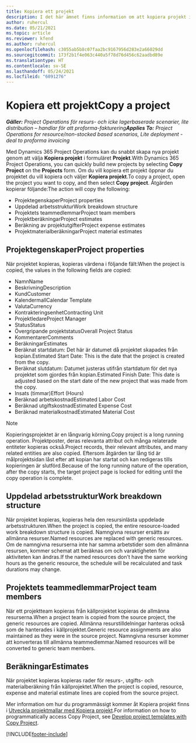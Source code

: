 ```yaml
---
title: Kopiera ett projekt
description: I det här ämnet finns information om att kopiera projekt i Dynamics 365 Project Operations.
author: ruhercul
ms.date: 05/21/2021
ms.topic: article
ms.reviewer: kfend
ms.author: ruhercul
ms.openlocfilehash: c3055ab5b8c07faa2bc9167956d283e2a66029dd
ms.sourcegitcommit: 173f2b1f4e063c440a5f78d76d456c62aadbd89e
ms.translationtype: HT
ms.contentlocale: sv-SE
ms.lasthandoff: 05/24/2021
ms.locfileid: "6091276"
---
```

# <a name="copy-a-project"></a><span data-ttu-id="bae8f-103">Kopiera ett projekt</span><span class="sxs-lookup"><span data-stu-id="bae8f-103">Copy a project</span></span>

<span data-ttu-id="bae8f-104">_**Gäller:** Project Operations för resurs- och icke lagerbaserade scenarier, lite distribution – handlar för att proforma-fakturering_</span><span class="sxs-lookup"><span data-stu-id="bae8f-104">_**Applies To:** Project Operations for resource/non-stocked based scenarios, Lite deployment - deal to proforma invoicing_</span></span>

<span data-ttu-id="bae8f-105">Med Dynamics 365 Project Operations kan du snabbt skapa nya projekt genom att välja **Kopiera projekt** i formuläret **Projekt**.</span><span class="sxs-lookup"><span data-stu-id="bae8f-105">With Dynamics 365 Project Operations, you can quickly build new projects by selecting **Copy Project** on the **Projects** form.</span></span> <span data-ttu-id="bae8f-106">Om du vill kopiera ett projekt öppnar du projektet du vill kopiera och väljer **Kopiera projekt**.</span><span class="sxs-lookup"><span data-stu-id="bae8f-106">To copy a project, open the project you want to copy, and then select **Copy project**.</span></span> <span data-ttu-id="bae8f-107">Åtgärden kopierar följande:</span><span class="sxs-lookup"><span data-stu-id="bae8f-107">The action will copy the following:</span></span>

- <span data-ttu-id="bae8f-108">Projektegenskaper</span><span class="sxs-lookup"><span data-stu-id="bae8f-108">Project properties</span></span> 
- <span data-ttu-id="bae8f-109">Uppdelad arbetsstruktur</span><span class="sxs-lookup"><span data-stu-id="bae8f-109">Work breakdown structure</span></span>
- <span data-ttu-id="bae8f-110">Projektets teammedlemmar</span><span class="sxs-lookup"><span data-stu-id="bae8f-110">Project team members</span></span>
- <span data-ttu-id="bae8f-111">Projektberäkningar</span><span class="sxs-lookup"><span data-stu-id="bae8f-111">Project estimates</span></span>
- <span data-ttu-id="bae8f-112">Beräkning av projektutgifter</span><span class="sxs-lookup"><span data-stu-id="bae8f-112">Project expense estimates</span></span>
- <span data-ttu-id="bae8f-113">Projektmaterialberäkningar</span><span class="sxs-lookup"><span data-stu-id="bae8f-113">Project material estimates</span></span>

## <a name="project-properties"></a><span data-ttu-id="bae8f-114">Projektegenskaper</span><span class="sxs-lookup"><span data-stu-id="bae8f-114">Project properties</span></span>

<span data-ttu-id="bae8f-115">När projektet kopieras, kopieras värdena i följande fält:</span><span class="sxs-lookup"><span data-stu-id="bae8f-115">When the project is copied, the values in the following fields are copied:</span></span>

- <span data-ttu-id="bae8f-116">Namn</span><span class="sxs-lookup"><span data-stu-id="bae8f-116">Name</span></span>
- <span data-ttu-id="bae8f-117">Beskrivning</span><span class="sxs-lookup"><span data-stu-id="bae8f-117">Description</span></span>
- <span data-ttu-id="bae8f-118">Kund</span><span class="sxs-lookup"><span data-stu-id="bae8f-118">Customer</span></span>
- <span data-ttu-id="bae8f-119">Kalendermall</span><span class="sxs-lookup"><span data-stu-id="bae8f-119">Calendar Template</span></span>
- <span data-ttu-id="bae8f-120">Valuta</span><span class="sxs-lookup"><span data-stu-id="bae8f-120">Currency</span></span>
- <span data-ttu-id="bae8f-121">Kontrakteringsenhet</span><span class="sxs-lookup"><span data-stu-id="bae8f-121">Contracting Unit</span></span>
- <span data-ttu-id="bae8f-122">Projektledare</span><span class="sxs-lookup"><span data-stu-id="bae8f-122">Project Manager</span></span>
- <span data-ttu-id="bae8f-123">Status</span><span class="sxs-lookup"><span data-stu-id="bae8f-123">Status</span></span>
- <span data-ttu-id="bae8f-124">Övergripande projektstatus</span><span class="sxs-lookup"><span data-stu-id="bae8f-124">Overall Project Status</span></span>
- <span data-ttu-id="bae8f-125">Kommentarer</span><span class="sxs-lookup"><span data-stu-id="bae8f-125">Comments</span></span>
- <span data-ttu-id="bae8f-126">Beräkningar</span><span class="sxs-lookup"><span data-stu-id="bae8f-126">Estimates</span></span>
- <span data-ttu-id="bae8f-127">Beräknat startdatum: Det här är datumet då projektet skapades från kopian.</span><span class="sxs-lookup"><span data-stu-id="bae8f-127">Estimated Start Date: This is the date that the project is created from the copy.</span></span>
- <span data-ttu-id="bae8f-128">Beräknat slutdatum: Datumet justeras utifrån startdatum för det nya projektet som gjordes från kopian.</span><span class="sxs-lookup"><span data-stu-id="bae8f-128">Estimated Finish Date: This date is adjusted based on the start date of the new project that was made from the copy.</span></span>
- <span data-ttu-id="bae8f-129">Insats (timmar)</span><span class="sxs-lookup"><span data-stu-id="bae8f-129">Effort (Hours)</span></span>
- <span data-ttu-id="bae8f-130">Beräknad arbetskostnad</span><span class="sxs-lookup"><span data-stu-id="bae8f-130">Estimated Labor Cost</span></span>
- <span data-ttu-id="bae8f-131">Beräknad utgiftskostnad</span><span class="sxs-lookup"><span data-stu-id="bae8f-131">Estimated Expense Cost</span></span>
- <span data-ttu-id="bae8f-132">Beräknad materialkostnad</span><span class="sxs-lookup"><span data-stu-id="bae8f-132">Estimated Material Cost</span></span>

> [!NOTE]
> <span data-ttu-id="bae8f-133">Kopieringsprojektet är en långvarig körning.</span><span class="sxs-lookup"><span data-stu-id="bae8f-133">Copy project is a long running operation.</span></span> <span data-ttu-id="bae8f-134">Projektposter, deras relevanta attribut och många relaterade entiteter kopieras också.</span><span class="sxs-lookup"><span data-stu-id="bae8f-134">Project records, their relevant attributes, and many related entities are also copied.</span></span> <span data-ttu-id="bae8f-135">Eftersom åtgärden tar lång tid är målprojektsidan låst efter att kopian har startat och kan redigeras tills kopieringen är slutförd.</span><span class="sxs-lookup"><span data-stu-id="bae8f-135">Because of the long running nature of the operation, after the copy starts, the target project page is locked for editing until the copy operation is complete.</span></span>

## <a name="work-breakdown-structure"></a><span data-ttu-id="bae8f-136">Uppdelad arbetsstruktur</span><span class="sxs-lookup"><span data-stu-id="bae8f-136">Work breakdown structure</span></span>

<span data-ttu-id="bae8f-137">När projektet kopieras, kopieras hela den resursinlästa uppdelade arbetsstrukturen.</span><span class="sxs-lookup"><span data-stu-id="bae8f-137">When the project is copied, the entire resource-loaded work breakdown structure is copied.</span></span> <span data-ttu-id="bae8f-138">Namngivna resurser ersätts av allmänna resurser.</span><span class="sxs-lookup"><span data-stu-id="bae8f-138">Named resources are replaced with generic resources.</span></span> <span data-ttu-id="bae8f-139">Om de namngivna resurserna inte har samma arbetstider som den allmänna resursen, kommer schemat att beräknas om och varaktigheten för aktiviteten kan ändras.</span><span class="sxs-lookup"><span data-stu-id="bae8f-139">If the named resources don't have the same working hours as the generic resource, the schedule will be recalculated and task durations may change.</span></span>

## <a name="project-team-members"></a><span data-ttu-id="bae8f-140">Projektets teammedlemmar</span><span class="sxs-lookup"><span data-stu-id="bae8f-140">Project team members</span></span>

<span data-ttu-id="bae8f-141">När ett projektteam kopieras från källprojektet kopieras de allmänna resurserna.</span><span class="sxs-lookup"><span data-stu-id="bae8f-141">When a project team is copied from the source project, the generic resources are copied.</span></span> <span data-ttu-id="bae8f-142">Allmänna resurstilldelningar hanteras också som de hanterades i källprojektet.</span><span class="sxs-lookup"><span data-stu-id="bae8f-142">Generic resource assignments are also maintained as they were in the source project.</span></span> <span data-ttu-id="bae8f-143">Namngivna resurser kommer att konverteras till allmänna teammedlemmar.</span><span class="sxs-lookup"><span data-stu-id="bae8f-143">Named resources will be converted to generic team members.</span></span>

## <a name="estimates"></a><span data-ttu-id="bae8f-144">Beräkningar</span><span class="sxs-lookup"><span data-stu-id="bae8f-144">Estimates</span></span>

<span data-ttu-id="bae8f-145">När projektet kopieras kopieras rader för resurs-, utgifts- och materialberäkning från källprojektet.</span><span class="sxs-lookup"><span data-stu-id="bae8f-145">When the project is copied, resource, expense and material estimate lines are copied from the source project.</span></span> 

<span data-ttu-id="bae8f-146">Mer information om hur du programmässigt kommer åt Kopiera projekt finns i [Utveckla projektmallar med Kopiera projekt](dev-copy-project.md).</span><span class="sxs-lookup"><span data-stu-id="bae8f-146">For information on how to programmatically access Copy Project, see [Develop project templates with Copy Project](dev-copy-project.md).</span></span>


[!INCLUDE[footer-include](../includes/footer-banner.md)]
